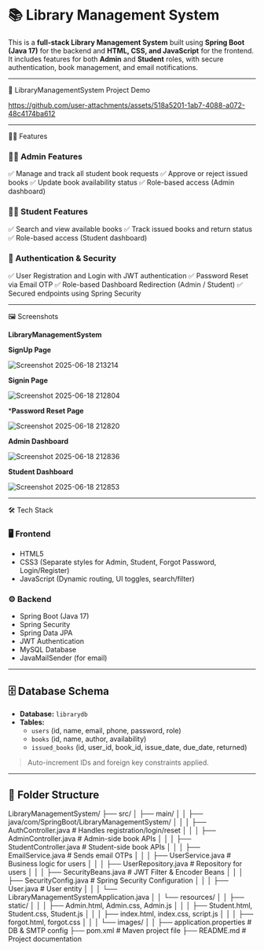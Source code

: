 # 📚 Library Management System 

This is a **full-stack Library Management System** built using **Spring Boot (Java 17)** for the backend and **HTML, CSS, and JavaScript** for the frontend. It includes features for both **Admin** and **Student** roles, with secure authentication, book management, and email notifications.

---

📸 LibraryManagementSystem Project Demo

https://github.com/user-attachments/assets/518a5201-1ab7-4088-a072-48c4174ba612

---
🧑‍💻 Features



### 👨‍🏫 Admin Features
✅ Manage and track all student book requests
✅ Approve or reject issued books
✅ Update book availability status
✅ Role-based access (Admin dashboard)

### 👩‍🎓 Student Features
✅ Search and view available books
✅ Track issued books and return status
✅ Role-based access (Student dashboard)

### 🔐 Authentication & Security
✅ User Registration and Login with JWT authentication
✅ Password Reset via Email OTP
✅ Role-based Dashboard Redirection (Admin / Student)
✅ Secured endpoints using Spring Security

---

🖼️ Screenshots

**LibraryManagementSystem**

**SignUp Page**

![Screenshot 2025-06-18 213214](https://github.com/user-attachments/assets/8af753dc-bd97-47ad-ac2b-b559f5920b81)

**Signin Page**

![Screenshot 2025-06-18 212804](https://github.com/user-attachments/assets/8c7073c9-30ca-4e66-ad45-54b9bd1359a3)


***Password Reset Page**

![Screenshot 2025-06-18 212820](https://github.com/user-attachments/assets/a04d285b-cbcd-4e94-a49d-6c4ef1abc6d4)

**Admin Dashboard**

![Screenshot 2025-06-18 212836](https://github.com/user-attachments/assets/fa5c42e6-c3b8-4df7-8096-9f1eb1a2e81a)

**Student Dashboard**

![Screenshot 2025-06-18 212853](https://github.com/user-attachments/assets/84529ec1-664b-40d4-ac8d-159448835860)

---
🛠️ Tech Stack

### 🖥️ Frontend
- HTML5  
- CSS3 (Separate styles for Admin, Student, Forgot Password, Login/Register)
- JavaScript (Dynamic routing, UI toggles, search/filter)

### ⚙️ Backend
- Spring Boot (Java 17)  
- Spring Security  
- Spring Data JPA  
- JWT Authentication  
- MySQL Database  
- JavaMailSender (for email)

---

## 🗄️ Database Schema

- **Database:** `librarydb`
- **Tables:**
  - `users` (id, name, email, phone, password, role)
  - `books` (id, name, author, availability)
  - `issued_books` (id, user_id, book_id, issue_date, due_date, returned)

> Auto-increment IDs and foreign key constraints applied.

---
## 📁 Folder Structure

LibraryManagementSystem/
├── src/
│ ├── main/
│ │ ├── java/com/SpringBoot/LibraryManagementSystem/
│ │ │ ├── AuthController.java # Handles registration/login/reset
│ │ │ ├── AdminController.java # Admin-side book APIs
│ │ │ ├── StudentController.java # Student-side book APIs
│ │ │ ├── EmailService.java # Sends email OTPs
│ │ │ ├── UserService.java # Business logic for users
│ │ │ ├── UserRepository.java # Repository for users
│ │ │ ├── SecurityBeans.java # JWT Filter & Encoder Beans
│ │ │ ├── SecurityConfig.java # Spring Security Configuration
│ │ │ ├── User.java # User entity
│ │ │ └── LibraryManagementSystemApplication.java
│ │ └── resources/
│ │ ├── static/
│ │ │ ├── Admin.html, Admin.css, Admin.js
│ │ │ ├── Student.html, Student.css, Student.js
│ │ │ ├── index.html, index.css, script.js
│ │ │ ├── forgot.html, forgot.css
│ │ │ └── images/
│ │ ├── application.properties # DB & SMTP config
├── pom.xml # Maven project file
├── README.md # Project documentation
